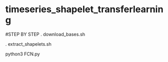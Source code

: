 # timeseries_shapelet_transferlearning

#STEP BY STEP
. download_bases.sh

. extract_shapelets.sh

python3 FCN.py <SERIE>
  

